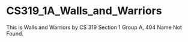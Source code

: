 # CS319_1A_Walls_and_Warriors
This is Walls and Warriors by CS 319 Section 1 Group A, 404 Name Not Found.
